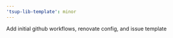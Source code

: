 ```yaml
---
'tsup-lib-template': minor
---
```


Add initial github workflows, renovate config, and issue template
